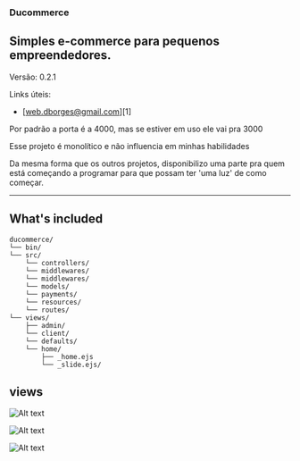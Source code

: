 ### **Ducommerce**
## Simples e-commerce para pequenos empreendedores.
Versão: 0.2.1

Links úteis:
- [web.dborges@gmail.com][1]

<p> Por padrão a porta é a 4000, mas se estiver em uso ele vai pra 3000 </p>
<p>Esse projeto é monolítico e não influencia em minhas habilidades</p>
<p>Da mesma forma que os outros projetos, disponibilizo uma parte pra quem está começando a programar para que possam ter 'uma luz' de como começar.</p>

-------------
## What's included


```text
ducommerce/
└── bin/
└── src/
    └── controllers/
    └── middlewares/
    └── middlewares/
    └── models/
    └── payments/
    └── resources/
    └── routes/
└── views/
    ├── admin/
    └── client/
    └── defaults/
    └── home/
        ├── _home.ejs
        └── _slide.ejs/
```



## views

![Alt text](https://imgur.com/W1WJ8mC.jpg)

![Alt text](https://imgur.com/plsWaV7.jpg)

![Alt text](https://imgur.com/gvqElPy.jpg)
